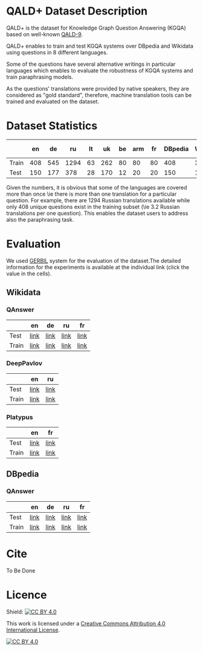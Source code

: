 # QALD+ Dataset Description

QALD+ is the dataset for Knowledge Graph Question Answering (KGQA) based on well-known [QALD-9](https://github.com/ag-sc/QALD/tree/master/9/data).

QALD+ enables to train and test KGQA systems over DBpedia and Wikidata using questions in 8 different languages.

Some of the questions have several alternative writings in particular languages which enables to evaluate the robustness of KGQA systems and train paraphrasing models.

As the questions' translations were provided by native speakers, they are considered as "gold standard", therefore, machine translation tools can be trained and evaluated on the dataset.

# Dataset Statistics

|       | en  | de  | ru   | lt | uk  | be | arm | fr | DBpedia | Wikidata | # questions |
|-------|-----|-----|------|----|-----|----|-----|----|---------|----------|-------------|
| Train | 408 | 545 | 1294 | 63 | 262 | 80 |  80 | 80 |     408 |      373 |         408 |
| Test  | 150 | 177 |  378 | 28 | 170 | 12 |  20 | 20 |     150 |      137 |         150 |

Given the numbers, it is obvious that some of the languages are covered more than once \ie there is more than one translation for a particular question.
For example, there are 1294 Russian translations available while only 408 unique questions exist in the training subset (\ie 3.2 Russian translations per one question).
This enables the dataset users to address also the paraphrasing task.

# Evaluation

We used [GERBIL]() system for the evaluation of the dataset.The detailed information for the experiments is available at the individual link (click the value in the cells).

## Wikidata

### QAnswer

|     | en | de | ru | fr |
|-----|----|----|----|----|
|Test |[link](http://gerbil-qa.aksw.org/gerbil/experiment?id=202110010001)|[link](http://gerbil-qa.aksw.org/gerbil/experiment?id=202110010002)|[link](http://gerbil-qa.aksw.org/gerbil/experiment?id=202110010003)|[link](http://gerbil-qa.aksw.org/gerbil/experiment?id=202110010004)|
|Train|[link](http://gerbil-qa.aksw.org/gerbil/experiment?id=202110010007)|[link](http://gerbil-qa.aksw.org/gerbil/experiment?id=202110080002)|[link](http://gerbil-qa.aksw.org/gerbil/experiment?id=202110080003)|[link](http://gerbil-qa.aksw.org/gerbil/experiment?id=202110080004)|

### DeepPavlov

|     | en | ru |
|-----|----|----|
|Test |[link](http://gerbil-qa.aksw.org/gerbil/experiment?id=202110080010)|[link](http://gerbil-qa.aksw.org/gerbil/experiment?id=202110090000)|
|Train|[link](http://gerbil-qa.aksw.org/gerbil/experiment?id=202110090001)|[link](http://gerbil-qa.aksw.org/gerbil/experiment?id=202110110000)|

### Platypus

|     | en | fr |
|-----|----|----|
|Test |[link](http://gerbil-qa.aksw.org/gerbil/experiment?id=202110110004)|[link](http://gerbil-qa.aksw.org/gerbil/experiment?id=202110110005)|
|Train|[link](http://gerbil-qa.aksw.org/gerbil/experiment?id=202110110006)|[link](http://gerbil-qa.aksw.org/gerbil/experiment?id=202110120000)|

## DBpedia

### QAnswer

|     | en | de | ru | fr |
|-----|----|----|----|----|
|Test |[link](http://gerbil-qa.aksw.org/gerbil/experiment?id=202110120004)|[link](http://gerbil-qa.aksw.org/gerbil/experiment?id=202110120005)|[link](http://gerbil-qa.aksw.org/gerbil/experiment?id=202110130000)|[link](http://gerbil-qa.aksw.org/gerbil/experiment?id=202110130001)|
|Train|[link](http://gerbil-qa.aksw.org/gerbil/experiment?id=202110130002)|[link](http://gerbil-qa.aksw.org/gerbil/experiment?id=202110140000)|[link](http://gerbil-qa.aksw.org/gerbil/experiment?id=202110150000)|[link](http://gerbil-qa.aksw.org/gerbil/experiment?id=202110150001)|

# Cite

To Be Done

# Licence

Shield: [![CC BY 4.0][cc-by-shield]][cc-by]

This work is licensed under a
[Creative Commons Attribution 4.0 International License][cc-by].

[![CC BY 4.0][cc-by-image]][cc-by]

[cc-by]: http://creativecommons.org/licenses/by/4.0/
[cc-by-image]: https://i.creativecommons.org/l/by/4.0/88x31.png
[cc-by-shield]: https://img.shields.io/badge/License-CC%20BY%204.0-lightgrey.svg
